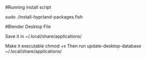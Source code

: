 #Running install script

sudo ./install-hyprland-packages.fish

#Blender Desktop File

Save it in ~/.local/share/applications/

Make it executable chmod +x Then run
update-desktop-database ~/.local/share/applications/
